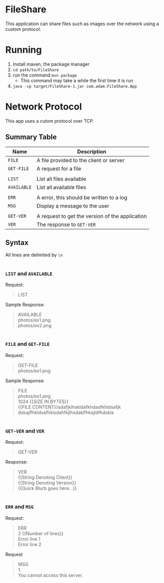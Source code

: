# FileShare
This application can share files such as images over the network using a custom protocol.

# Running
1. Install maven, the package manager
1. `cd path/to/FileShare`
1. run the command `mvn package`
    - This command may take a while the first time it is run
1. `java -cp target/FileShare-1.jar com.adam.FileShare.App`

# Network Protocol
This app uses a cutom protocol over TCP.

## Summary Table
|Name|Description|
|-----------|-------------------|
|`FILE`|A file provided to the client or server|
|`GET-FILE`|A request for a file|
|  |  |
|`LIST`|List all files available|
|`AVAILABLE`|List all available files|
|  |  |
|`ERR`|A error, this should be written to a log|
|`MSG`|Display a message to the user|
|  |  |
|`GET-VER`|A request to get the version of the application|
|`VER`|The response to `GET-VER`|

## Syntax
All lines are delimited by `\n`
#  
### `LIST` and `AVAILABLE`
Request:
>LIST

Sample Response:
>AVAILABLE  
>photos/ex1.png  
>photos/ex2.png  
#  
### `FILE` and `GET-FILE`
Request:
>GET-FILE  
>photos/ex1.png  

Sample Response:
>FILE  
>photos/ex1.png  
>1024 {{SIZE IN BYTES}}  
>{{FILE CONTENT}}sdafjklhskldafkhdasfkhldsafjk  
>dskajlfhkldsafhklsdahfkjlhsdaklfhksjldfhdskla

#  
### `GET-VER` and `VER`
Request:
>GET-VER    

Response:
>VER  
>{{String Denoting Client}}  
>{{String Denoting Version}}  
>{{Quick Blurb goes here...}}  

#  
### `ERR` and `MSG`

Request:
>ERR  
>2 {{Number of lines}}  
>Error line 1  
>Error line 2  

Request
>MSG  
>1  
>You cannot access this server.  